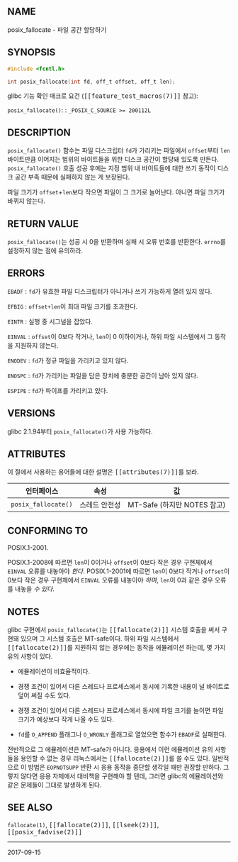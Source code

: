 ## NAME

posix_fallocate - 파일 공간 할당하기

## SYNOPSIS

```c
#include <fcntl.h>

int posix_fallocate(int fd, off_t offset, off_t len);
```

glibc 기능 확인 매크로 요건 (<tt>[[feature_test_macros(7)]]</tt> 참고):

`posix_fallocate()`:
:   `_POSIX_C_SOURCE >= 200112L`

## DESCRIPTION

`posix_fallocate()` 함수는 파일 디스크립터 `fd`가 가리키는 파일에서 `offset`부터 `len` 바이트만큼 이어지는 범위의 바이트들을 위한 디스크 공간이 할당돼 있도록 만든다. `posix_fallocate()` 호출 성공 후에는 지정 범위 내 바이트들에 대한 쓰기 동작이 디스크 공간 부족 때문에 실패하지 않는 게 보장된다.

파일 크기가 `offset`+`len`보다 작으면 파일이 그 크기로 늘어난다. 아니면 파일 크기가 바뀌지 않는다.

## RETURN VALUE

`posix_fallocate()`는 성공 시 0을 반환하며 실패 시 오류 번호를 반환한다. `errno`를 설정하지 않는 점에 유의하라.

## ERRORS

`EBADF`
:   `fd`가 유효한 파일 디스크립터가 아니거나 쓰기 가능하게 열려 있지 않다.

`EFBIG`
:   `offset+len`이 최대 파일 크기를 초과한다.

`EINTR`
:   실행 중 시그널을 잡았다.

`EINVAL`
:   `offset`이 0보다 작거나, `len`이 0 이하이거나, 하위 파일 시스템에서 그 동작을 지원하지 않는다.

`ENODEV`
:   `fd`가 정규 파일을 가리키고 있지 않다.

`ENOSPC`
:   `fd`가 가리키는 파일을 담은 장치에 충분한 공간이 남아 있지 않다.

`ESPIPE`
:   `fd`가 파이프를 가리키고 있다.

## VERSIONS

glibc 2.1.94부터 `posix_fallocate()`가 사용 가능하다.

## ATTRIBUTES

이 절에서 사용하는 용어들에 대한 설명은 <tt>[[attributes(7)]]</tt>를 보라.

| 인터페이스 | 속성 | 값 |
| --- | --- | --- |
| `posix_fallocate()` | 스레드 안전성 | MT-Safe (하지만 NOTES 참고) |

## CONFORMING TO

POSIX.1-2001.

POSIX.1-2008에 따르면 `len`이 0이거나 `offset`이 0보다 작은 경우 구현체에서 `EINVAL` 오류를 내놓아야 *한다*. POSIX.1-2001에 따르면 `len`이 0보다 작거나 `offset`이 0보다 작은 경우 구현체에서 `EINVAL` 오류를 내놓아야 *하며*, `len`이 0과 같은 경우 오류를 내놓을 *수 있다*.

## NOTES

glibc 구현에서 `posix_fallocate()`는 <tt>[[fallocate(2)]]</tt> 시스템 호출을 써서 구현돼 있으며 그 시스템 호출은 MT-safe이다. 하위 파일 시스템에서 <tt>[[fallocate(2)]]</tt>를 지원하지 않는 경우에는 동작을 에뮬레이션 하는데, 몇 가지 유의 사항이 있다.

* 에뮬레이션이 비효율적이다.

* 경쟁 조건이 있어서 다른 스레드나 프로세스에서 동시에 기록한 내용이 널 바이트로 덮어 써질 수도 있다.

* 경쟁 조건이 있어서 다른 스레드나 프로세스에서 동시에 파일 크기를 늘이면 파일 크기가 예상보다 작게 나올 수도 있다.

* `fd`를 `O_APPEND` 플래그나 `O_WRONLY` 플래그로 열었으면 함수가 `EBADF`로 실패한다.

전반적으로 그 에뮬레이션은 MT-safe가 아니다. 응용에서 이런 에뮬레이션 유의 사항들을 용인할 수 없는 경우 리눅스에서는 <tt>[[fallocate(2)]]</tt>를 쓸 수도 있다. 일반적으로 이 방법은 `EOPNOTSUPP` 반환 시 응용 동작을 중단할 생각일 때만 권장할 만하다. 그렇지 않다면 응용 자체에서 대비책을 구현해야 할 텐데, 그러면 glibc의 에뮬레이션와 같은 문제들이 그대로 발생하게 된다.

## SEE ALSO

`fallocate(1)`, <tt>[[fallocate(2)]]</tt>, <tt>[[lseek(2)]]</tt>, <tt>[[posix_fadvise(2)]]</tt>

----

2017-09-15
